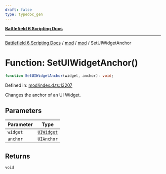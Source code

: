 ```yaml
---
draft: false
type: typedoc_gen
---
```


[**Battlefield 6 Scripting Docs**](../../../_index.md)

***

[Battlefield 6 Scripting Docs](../../../_index.md) / [mod](../../_index.md) / [mod](../_index.md) / SetUIWidgetAnchor

# Function: SetUIWidgetAnchor()

```ts
function SetUIWidgetAnchor(widget, anchor): void;
```

Defined in: [mod/index.d.ts:13207](https://github.com/battlefield-portal-community/portal-docs/blob/6d87e21c5922a3efb03c634dbe98e5fe6e797672/generators/santiago/mod/index.d.ts#L13207)

Changes the anchor of an UI Widget.

## Parameters

| Parameter | Type |
| ------ | ------ |
| `widget` | [`UIWidget`](../UIWidget/_index.md) |
| `anchor` | [`UIAnchor`](../UIAnchor/_index.md) |

## Returns

`void`
